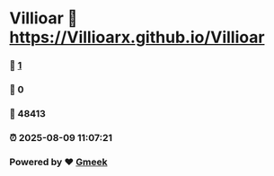 # Villioar :link: https://Villioarx.github.io/Villioar 
### :page_facing_up: [1](https://Villioarx.github.io/Villioar/tag.html) 
### :speech_balloon: 0 
### :hibiscus: 48413 
### :alarm_clock: 2025-08-09 11:07:21 
### Powered by :heart: [Gmeek](https://github.com/Meekdai/Gmeek)
